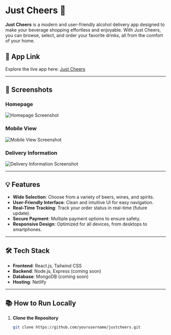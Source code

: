# Just Cheers 🍻

**Just Cheers** is a modern and user-friendly alcohol delivery app designed to make your beverage shopping effortless and enjoyable. With Just Cheers, you can browse, select, and order your favorite drinks, all from the comfort of your home.

## 🚀 App Link
Explore the live app here: [Just Cheers](https://justcheers.netlify.app/)

---

## 📸 Screenshots

### Homepage
![Homepage Screenshot](./Screenshot%202024-12-03%20200224.png)

### Mobile View
![Mobile View Screenshot](./Screenshot%202024-12-03%20200302.png)

### Delivery Information
![Delivery Information Screenshot](./Screenshot%202024-12-03%20200329.png)

---

## 💡 Features
- **Wide Selection**: Choose from a variety of beers, wines, and spirits.
- **User-Friendly Interface**: Clean and intuitive UI for easy navigation.
- **Real-Time Tracking**: Track your order status in real-time (future update).
- **Secure Payment**: Multiple payment options to ensure safety.
- **Responsive Design**: Optimized for all devices, from desktops to smartphones.

---

## 🛠️ Tech Stack
- **Frontend**: React.js, Tailwind CSS
- **Backend**: Node.js, Express (coming soon)
- **Database**: MongoDB (coming soon)
- **Hosting**: Netlify

---

## 📚 How to Run Locally
1. **Clone the Repository**
   ```bash
   git clone https://github.com/yourusername/justcheers.git
